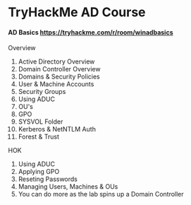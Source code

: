 # TryHackMe AD Course 
#### AD Basics https://tryhackme.com/r/room/winadbasics
Overview
1. Active Directory Overview
2. Domain Controller Overview
3. Domains & Security Policies
4. User & Machine Accounts
5. Security Groups
6. Using ADUC
7. OU's 
8. GPO
9. SYSVOL Folder
10. Kerberos  & NetNTLM Auth
11. Forest & Trust

HOK
1. Using ADUC
2. Applying GPO
3. Reseting Passwords
4. Managing Users, Machines & OUs
5. You can do more as the lab spins up a Domain Controller